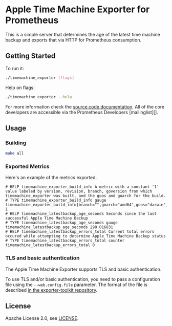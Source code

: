 # Apple Time Machine Exporter for Prometheus

This is a simple server that determines the age of the latest time machine
backup and exports that via HTTP for Prometheus consumption.

## Getting Started

To run it:

```bash
./timemachine_exporter [flags]
```

Help on flags:

```bash
./timemachine_exporter --help
```

For more information check the [source code documentation][gdocs]. All of the
core developers are accessible via the Prometheus Developers [mailinglist][].

[gdocs]: http://godoc.org/github.com/znerol/prometheus-timemachine-exporter

## Usage

### Building

```bash
make all
```

### Exported Metrics

Here's an example of the metrics exported.

```
# HELP timemachine_exporter_build_info A metric with a constant '1' value labeled by version, revision, branch, goversion from which timemachine_exporter was built, and the goos and goarch for the build.
# TYPE timemachine_exporter_build_info gauge
timemachine_exporter_build_info{branch="",goarch="amd64",goos="darwin",goversion="go1.19.3",revision="unknown",version=""} 1
# HELP timemachine_latestbackup_age_seconds Seconds since the last successful Apple Time Machine Backup
# TYPE timemachine_latestbackup_age_seconds gauge
timemachine_latestbackup_age_seconds 298.016831
# HELP timemachine_latestbackup_errors_total Current total errors occured while attempting to determine Apple Time Machine Backup status
# TYPE timemachine_latestbackup_errors_total counter
timemachine_latestbackup_errors_total 0
```

### TLS and basic authentication

The Apple Time Machine Exporter supports TLS and basic authentication.

To use TLS and/or basic authentication, you need to pass a configuration file
using the `--web.config.file` parameter. The format of the file is described
[in the exporter-toolkit repository](https://github.com/prometheus/exporter-toolkit/blob/master/docs/web-configuration.md).

## License

Apache License 2.0, see [LICENSE](https://github.com/znerol/prometheus-timemachine-exporter/blob/develop/LICENSE).

